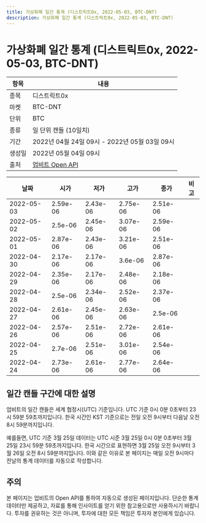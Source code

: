```yaml
---
title: 가상화폐 일간 통계 (디스트릭트0x, 2022-05-03, BTC-DNT)
description: 가상화폐 일간 통계 (디스트릭트0x, 2022-05-03, BTC-DNT)
---
```



가상화폐 일간 통계 (디스트릭트0x, 2022-05-03, BTC-DNT)
===

|항목|내용|
|--|--|
|종목|디스트릭트0x|
|마켓|BTC-DNT|
|단위|BTC|
|종류|일 단위 캔들 (10일치)|
|기간|2022년 04월 24일 09시 - 2022년 05월 03일 09시|
|생성일|2022년 05월 04일 09시|
|출처|[업비트 Open API](https://docs.upbit.com)|


|날짜|시가|저가|고가|종가|비고|
|--|--|--|--|--|--|
|2022-05-03|2.59e-06|2.43e-06|2.75e-06|2.51e-06|    |
|2022-05-02|2.5e-06|2.45e-06|3.07e-06|2.59e-06|    |
|2022-05-01|2.87e-06|2.43e-06|3.21e-06|2.51e-06|    |
|2022-04-30|2.17e-06|2.17e-06|3.6e-06|2.87e-06|    |
|2022-04-29|2.35e-06|2.17e-06|2.48e-06|2.18e-06|    |
|2022-04-28|2.5e-06|2.34e-06|2.52e-06|2.37e-06|    |
|2022-04-27|2.61e-06|2.45e-06|2.63e-06|2.5e-06|    |
|2022-04-26|2.57e-06|2.51e-06|2.72e-06|2.61e-06|    |
|2022-04-25|2.7e-06|2.51e-06|3.01e-06|2.54e-06|    |
|2022-04-24|2.73e-06|2.61e-06|2.77e-06|2.64e-06|    |


일간 캔들 구간에 대한 설명
---


업비트의 일간 캔들은 세계 협정시(UTC) 기준입니다. 
UTC 기준 0시 0분 0초부터 23시 59분 59초까지입니다. 
한국 시간인 KST 기준으로는 전일 오전 9시부터 다음날 오전 8시 59분까지입니다. 


예를들면, UTC 기준 3월 25일 데이터는 UTC 시준 3월 25일 0시 0분 0초부터 3월 25일 23시 59분 59초까지입니다. 
한국 시간으로 표현하면 3월 25일 오전 9시부터 3월 26일 오전 8시 59분까지입니다. 
이와 같은 이유로 본 페이지는 매일 오전 9시마다 전날의 통계 데이터를 자동으로 작성합니다. 


주의
---


본 페이지는 업비트의 Open API를 통하여 자동으로 생성된 페이지입니다. 
단순한 통계 데이터만 제공하고, 자료를 통해 인사이트를 얻기 위한 참고용으로만 사용하시기 바랍니다. 
투자를 권유하는 것은 아니며, 투자에 대한 모든 책임은 투자자 본인에게 있습니다. 
